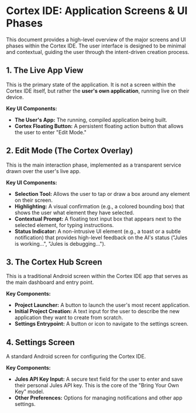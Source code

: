 # Cortex IDE: Application Screens & UI Phases

This document provides a high-level overview of the major screens and UI phases within the Cortex IDE. The user interface is designed to be minimal and contextual, guiding the user through the intent-driven creation process.

## 1. The Live App View
This is the primary state of the application. It is not a screen within the Cortex IDE itself, but rather the **user's own application**, running live on their device.

**Key UI Components:**
-   **The User's App:** The running, compiled application being built.
-   **Cortex Floating Button:** A persistent floating action button that allows the user to enter "Edit Mode."

## 2. Edit Mode (The Cortex Overlay)
This is the main interaction phase, implemented as a transparent service drawn over the user's live app.

**Key UI Components:**
-   **Selection Tool:** Allows the user to tap or draw a box around any element on their screen.
-   **Highlighting:** A visual confirmation (e.g., a colored bounding box) that shows the user what element they have selected.
-   **Contextual Prompt:** A floating text input box that appears next to the selected element, for typing instructions.
-   **Status Indicator:** A non-intrusive UI element (e.g., a toast or a subtle notification) that provides high-level feedback on the AI's status ("Jules is working...", "Jules is debugging...").

## 3. The Cortex Hub Screen
This is a traditional Android screen within the Cortex IDE app that serves as the main dashboard and entry point.

**Key Components:**
-   **Project Launcher:** A button to launch the user's most recent application.
-   **Initial Project Creation:** A text input for the user to describe the new application they want to create from scratch.
-   **Settings Entrypoint:** A button or icon to navigate to the settings screen.

## 4. Settings Screen
A standard Android screen for configuring the Cortex IDE.

**Key Components:**
-   **Jules API Key Input:** A secure text field for the user to enter and save their personal Jules API key. This is the core of the "Bring Your Own Key" model.
-   **Other Preferences:** Options for managing notifications and other app settings.

